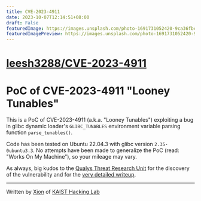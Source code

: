 ```yaml
---
title: CVE-2023-4911
date: 2023-10-07T12:14:51+08:00
draft: False
featuredImage: https://images.unsplash.com/photo-1691731052420-9ca36fbcf294?ixid=M3w0NjAwMjJ8MHwxfHJhbmRvbXx8fHx8fHx8fDE2OTY2NTIwNzF8&ixlib=rb-4.0.3
featuredImagePreview: https://images.unsplash.com/photo-1691731052420-9ca36fbcf294?ixid=M3w0NjAwMjJ8MHwxfHJhbmRvbXx8fHx8fHx8fDE2OTY2NTIwNzF8&ixlib=rb-4.0.3
---
```


# [leesh3288/CVE-2023-4911](https://github.com/leesh3288/CVE-2023-4911)

# PoC of CVE-2023-4911 "Looney Tunables"

This is a PoC of CVE-2023-4911 (a.k.a. "Looney Tunables") exploiting a bug in glibc dynamic loader's `GLIBC_TUNABLES` environment variable parsing function `parse_tunables()`.

Code has been tested on Ubuntu 22.04.3 with glibc version `2.35-0ubuntu3.3`. No attempts have been made to generalize the PoC (read: "Works On My Machine"), so your mileage may vary.

As always, big kudos to the [Qualys Threat Research Unit](https://www.qualys.com/tru/) for the discovery of the vulnerability and for the [very detailed writeup](https://seclists.org/oss-sec/2023/q4/18).

-----

Written by [Xion](https://twitter.com/0x10n) of [KAIST Hacking Lab](https://kaist-hacking.github.io/)
